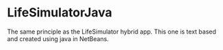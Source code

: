 # LifeSimulatorJava
The same principle as the LifeSimulator hybrid app.  This one is text based and created using java in NetBeans.
